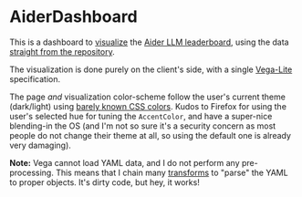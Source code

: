 # AiderDashboard

This is a dashboard to [visualize]([url](https://gsurrel.github.io/AiderDashboard/)) the [Aider LLM leaderboard](https://aider.chat/docs/leaderboards/), using the data [straight from the repository](https://github.com/Aider-AI/aider/blob/main/aider/website/_data/polyglot_leaderboard.yml).

The visualization is done purely on the client's side, with a single [Vega-Lite]([url](https://vega.github.io/vega-lite/)) specification.

The page _and_ visualization color-scheme follow the user's current theme (dark/light) using [barely known CSS colors](https://developer.mozilla.org/en-US/docs/Web/CSS/system-color). Kudos to Firefox for using the user's selected hue for tuning the `AccentColor`, and have a super-nice blending-in the OS (and I'm not so sure it's a security concern as most people do not change their theme at all, so using the default one is already very damaging).

**Note:** Vega cannot load YAML data, and I do not perform any pre-processing. This means that I chain many [transforms]([url](https://vega.github.io/vega-lite/docs/transform.html)) to "parse" the YAML to proper objects. It's dirty code, but hey, it works!
